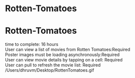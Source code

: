 # Rotten-Tomatoes
# Rotten-Tomatoes
time to complete: 16 hours                                                                                              
User can view a list of movies from Rotten Tomatoes:Required                                                                                                                                                                 
Poster images must be loading asynchronously:Required                                                                                                                                           
User can view movie details by tapping on a cell: Required                                                                        
User can pull to refresh the movie list: Required
/Users/dhruvm/Desktop/RottenTomatoes.gif